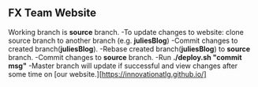 ## FX Team Website

Working branch is **source** branch.
-To update changes to website: clone source branch to another branch (e.g. **juliesBlog**)
-Commit changes to created branch(**juliesBlog**). 
-Rebase created branch(**juliesBlog**) to **source** branch.
-Commit changes to **source** branch.
-Run **./deploy.sh "commit msg"**
-Master branch will update if successful and view changes after some time on [our website.][https://innovationatlg.github.io/]
